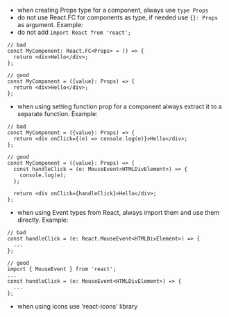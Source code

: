 - when creating Props type for a component, always use `type Props`
- do not use React.FC for components as type, if needed use `{}: Props` as argument. Example:
- do not add `import React from 'react';`

```tsx
// bad
const MyComponent: React.FC<Props> = () => {
  return <div>Hello</div>;
};

// good
const MyComponent = ({value}: Props) => {
  return <div>Hello</div>;
};
```

- when using setting function prop for a component always extract it to a separate function. Example:

```tsx
// bad
const MyComponent = ({value}: Props) => {
  return <div onClick={(e) => console.log(e)}>Hello</div>;
};

// good
const MyComponent = ({value}: Props) => {
  const handleClick = (e: MouseEvent<HTMLDivElement>) => {
    console.log(e);
  };

  return <div onClick={handleClick}>Hello</div>;
};
```

- when using Event types from React, always import them and use them directly. Example:

```tsx
// bad
const handleClick = (e: React.MouseEvent<HTMLDivElement>) => {
  ...
};

// good
import { MouseEvent } from 'react';
...
const handleClick = (e: MouseEvent<HTMLDivElement>) => {
  ...
};
```

- when using icons use 'react-icons' library
